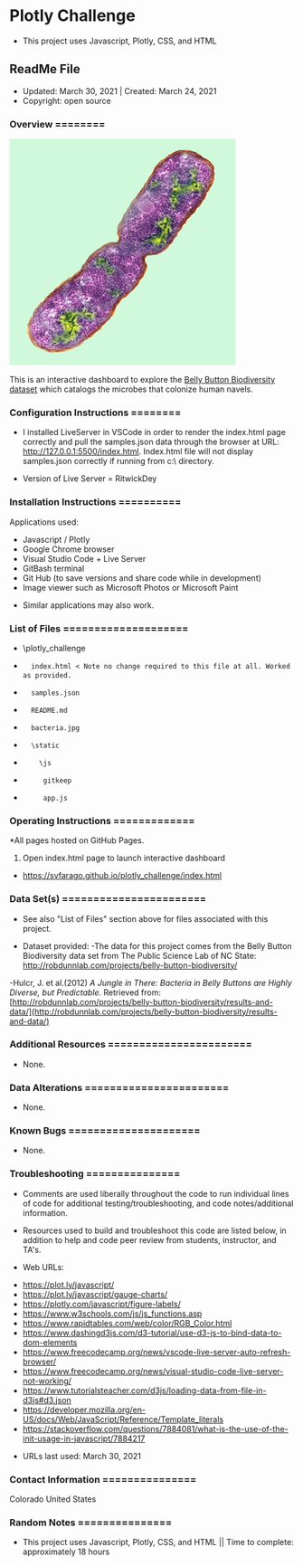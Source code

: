 # Plotly Challenge
* This project uses Javascript, Plotly, CSS, and HTML

## ReadMe File
* Updated: March 30, 2021 | Created: March 24, 2021
* Copyright: open source



### Overview ========
![Bacteria by filterforge.com](bacteria.jpg)

This is an interactive dashboard to explore the [Belly Button Biodiversity dataset](http://robdunnlab.com/projects/belly-button-biodiversity/) which catalogs the microbes that colonize human navels.




### Configuration Instructions ========
* I installed LiveServer in VSCode in order to render the index.html page correctly and pull the samples.json data through the browser at URL: http://127.0.0.1:5500/index.html. Index.html file will not display samples.json correctly if running from c:\ directory.

* Version of Live Server = RitwickDey



### Installation Instructions ==========
Applications used:

- Javascript / Plotly
- Google Chrome browser
- Visual Studio Code + Live Server
- GitBash terminal
- Git Hub (to save versions and share code while in development)
- Image viewer such as Microsoft Photos or Microsoft Paint
* Similar applications may also work.



### List of Files ====================
- \plotly_challenge
-       index.html < Note no change required to this file at all. Worked as provided.
-       samples.json
-       README.md
-       bacteria.jpg
-       \static
-         \js
-          gitkeep
-          app.js  


### Operating Instructions =============
*All pages hosted on GitHub Pages.

1. Open index.html page to launch interactive dashboard
- https://svfarago.github.io/plotly_challenge/index.html



### Data Set(s) =======================
* See also "List of Files" section above for files associated with this project.

* Dataset provided: 
-The data for this project comes from the Belly Button Biodiversity data set from The Public Science Lab of NC State: http://robdunnlab.com/projects/belly-button-biodiversity/

-Hulcr, J. et al.(2012) _A Jungle in There: Bacteria in Belly Buttons are Highly Diverse, but Predictable_. Retrieved from: [http://robdunnlab.com/projects/belly-button-biodiversity/results-and-data/](http://robdunnlab.com/projects/belly-button-biodiversity/results-and-data/)


### Additional Resources =======================
* None.


###  Data Alterations =======================
* None.


###  Known Bugs =====================
* None.


### Troubleshooting ===============
* Comments are used liberally throughout the code to run individual lines of code for additional testing/troubleshooting, and code notes/additional information.

* Resources used to build and troubleshoot this code are listed below, in addition to help and code peer review from students, instructor, and TA's.

* Web URLs:
- https://plot.ly/javascript/
- https://plot.ly/javascript/gauge-charts/
- https://plotly.com/javascript/figure-labels/
- https://www.w3schools.com/js/js_functions.asp
- https://www.rapidtables.com/web/color/RGB_Color.html
- https://www.dashingd3js.com/d3-tutorial/use-d3-js-to-bind-data-to-dom-elements
- https://www.freecodecamp.org/news/vscode-live-server-auto-refresh-browser/
- https://www.freecodecamp.org/news/visual-studio-code-live-server-not-working/
- https://www.tutorialsteacher.com/d3js/loading-data-from-file-in-d3js#d3.json
- https://developer.mozilla.org/en-US/docs/Web/JavaScript/Reference/Template_literals
- https://stackoverflow.com/questions/7884081/what-is-the-use-of-the-init-usage-in-javascript/7884217

* URLs last used: March 30, 2021


###  Contact Information ===============
Colorado   United States


### Random Notes ===============
* This project uses Javascript, Plotly, CSS, and HTML  ||  Time to complete: approximately 18 hours
